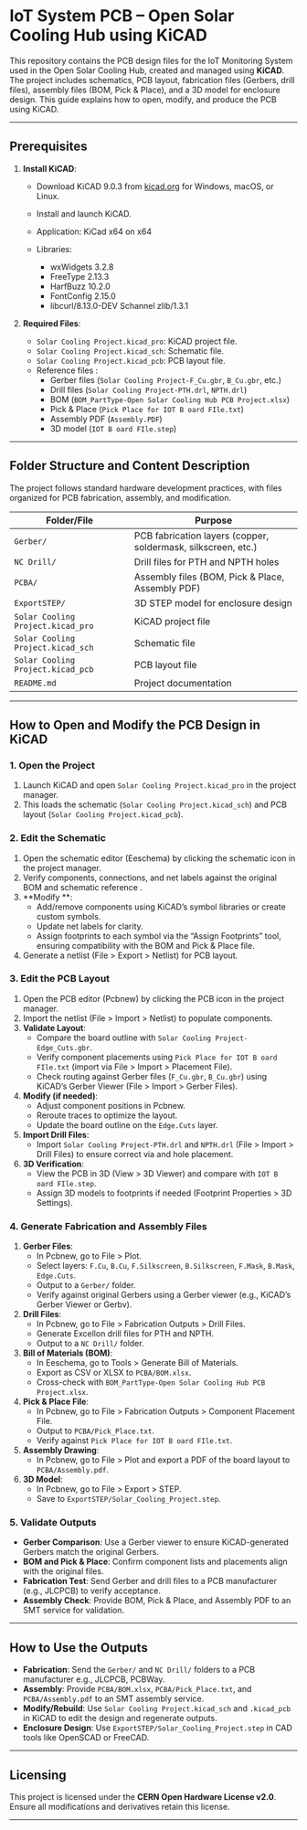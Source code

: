 # IoT System PCB – Open Solar Cooling Hub using KiCAD

This repository contains the PCB design files for the IoT Monitoring System used in the Open Solar Cooling Hub, created and managed using **KiCAD**. The project includes schematics, PCB layout, fabrication files (Gerbers, drill files), assembly files (BOM, Pick & Place), and a 3D model for enclosure design. This guide explains how to open, modify, and produce the PCB using KiCAD.

---

## Prerequisites

1. **Install KiCAD**:
   - Download KiCAD 9.0.3 from [kicad.org](https://www.kicad.org/download/) for Windows, macOS, or Linux.
   - Install and launch KiCAD.
  
   - Application: KiCad x64 on x64

   - Libraries:
     	- wxWidgets 3.2.8
      - FreeType 2.13.3
      - HarfBuzz 10.2.0
      - FontConfig 2.15.0
      - libcurl/8.13.0-DEV Schannel zlib/1.3.1




2. **Required Files**:
   - `Solar Cooling Project.kicad_pro`: KiCAD project file.
   - `Solar Cooling Project.kicad_sch`: Schematic file.
   - `Solar Cooling Project.kicad_pcb`: PCB layout file.
   - Reference files :
     - Gerber files (`Solar Cooling Project-F_Cu.gbr`, `B_Cu.gbr`, etc.)
     - Drill files (`Solar Cooling Project-PTH.drl`, `NPTH.drl`)
     - BOM (`BOM_PartType-Open Solar Cooling Hub PCB Project.xlsx`)
     - Pick & Place (`Pick Place for IOT B oard FIle.txt`)
     - Assembly PDF (`Assembly.PDF`)
     - 3D model (`IOT B oard FIle.step`)

---

## Folder Structure and Content Description

The project follows standard hardware development practices, with files organized for PCB fabrication, assembly, and modification.

| Folder/File | Purpose |
|-------------|---------|
| `Gerber/` | PCB fabrication layers (copper, soldermask, silkscreen, etc.) |
| `NC Drill/` | Drill files for PTH and NPTH holes |
| `PCBA/` | Assembly files (BOM, Pick & Place, Assembly PDF) |
| `ExportSTEP/` | 3D STEP model for enclosure design |
| `Solar Cooling Project.kicad_pro` | KiCAD project file |
| `Solar Cooling Project.kicad_sch` | Schematic file |
| `Solar Cooling Project.kicad_pcb` | PCB layout file |
| `README.md` | Project documentation |

---

## How to Open and Modify the PCB Design in KiCAD

### 1. Open the Project
1. Launch KiCAD and open `Solar Cooling Project.kicad_pro` in the project manager.
2. This loads the schematic (`Solar Cooling Project.kicad_sch`) and PCB layout (`Solar Cooling Project.kicad_pcb`).

### 2. Edit the Schematic
1. Open the schematic editor (Eeschema) by clicking the schematic icon in the project manager.
2. Verify components, connections, and net labels against the original BOM and schematic reference .
3. **Modify **:
   - Add/remove components using KiCAD’s symbol libraries or create custom symbols.
   - Update net labels for clarity.
   - Assign footprints to each symbol via the “Assign Footprints” tool, ensuring compatibility with the BOM and Pick & Place file.
4. Generate a netlist (File > Export > Netlist) for PCB layout.

### 3. Edit the PCB Layout
1. Open the PCB editor (Pcbnew) by clicking the PCB icon in the project manager.
2. Import the netlist (File > Import > Netlist) to populate components.
3. **Validate Layout**:
   - Compare the board outline with `Solar Cooling Project-Edge_Cuts.gbr`.
   - Verify component placements using `Pick Place for IOT B oard FIle.txt` (import via File > Import > Placement File).
   - Check routing against Gerber files (`F_Cu.gbr`, `B_Cu.gbr`) using KiCAD’s Gerber Viewer (File > Import > Gerber Files).
4. **Modify (if needed)**:
   - Adjust component positions in Pcbnew.
   - Reroute traces to optimize the layout.
   - Update the board outline on the `Edge.Cuts` layer.
5. **Import Drill Files**:
   - Import `Solar Cooling Project-PTH.drl` and `NPTH.drl` (File > Import > Drill Files) to ensure correct via and hole placement.
6. **3D Verification**:
   - View the PCB in 3D (View > 3D Viewer) and compare with `IOT B oard FIle.step`.
   - Assign 3D models to footprints if needed (Footprint Properties > 3D Settings).

### 4. Generate Fabrication and Assembly Files
1. **Gerber Files**:
   - In Pcbnew, go to File > Plot.
   - Select layers: `F.Cu`, `B.Cu`, `F.Silkscreen`, `B.Silkscreen`, `F.Mask`, `B.Mask`, `Edge.Cuts`.
   - Output to a `Gerber/` folder.
   - Verify against original Gerbers using a Gerber viewer (e.g., KiCAD’s Gerber Viewer or Gerbv).
2. **Drill Files**:
   - In Pcbnew, go to File > Fabrication Outputs > Drill Files.
   - Generate Excellon drill files for PTH and NPTH.
   - Output to a `NC Drill/` folder.
3. **Bill of Materials (BOM)**:
   - In Eeschema, go to Tools > Generate Bill of Materials.
   - Export as CSV or XLSX to `PCBA/BOM.xlsx`.
   - Cross-check with `BOM_PartType-Open Solar Cooling Hub PCB Project.xlsx`.
4. **Pick & Place File**:
   - In Pcbnew, go to File > Fabrication Outputs > Component Placement File.
   - Output to `PCBA/Pick_Place.txt`.
   - Verify against `Pick Place for IOT B oard FIle.txt`.
5. **Assembly Drawing**:
   - In Pcbnew, go to File > Plot and export a PDF of the board layout to `PCBA/Assembly.pdf`.
6. **3D Model**:
   - In Pcbnew, go to File > Export > STEP.
   - Save to `ExportSTEP/Solar_Cooling_Project.step`.

### 5. Validate Outputs
- **Gerber Comparison**: Use a Gerber viewer to ensure KiCAD-generated Gerbers match the original Gerbers.
- **BOM and Pick & Place**: Confirm component lists and placements align with the original files.
- **Fabrication Test**: Send Gerber and drill files to a PCB manufacturer (e.g., JLCPCB) to verify acceptance.
- **Assembly Check**: Provide BOM, Pick & Place, and Assembly PDF to an SMT service for validation.

---

## How to Use the Outputs

- **Fabrication**: Send the `Gerber/` and `NC Drill/` folders to a PCB manufacturer e.g., JLCPCB, PCBWay.
- **Assembly**: Provide `PCBA/BOM.xlsx`, `PCBA/Pick_Place.txt`, and `PCBA/Assembly.pdf` to an SMT assembly service.
- **Modify/Rebuild**: Use `Solar Cooling Project.kicad_sch` and `.kicad_pcb` in KiCAD to edit the design and regenerate outputs.
- **Enclosure Design**: Use `ExportSTEP/Solar_Cooling_Project.step` in CAD tools like OpenSCAD or FreeCAD.

---

## Licensing

This project is licensed under the **CERN Open Hardware License v2.0**. Ensure all modifications and derivatives retain this license.

---


